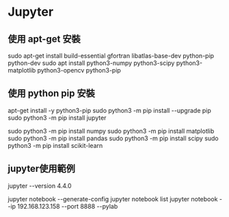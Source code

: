 # Jupyter

## 使用 apt-get 安裝
sudo apt-get install build-essential gfortran libatlas-base-dev python-pip python-dev
sudo apt install python3-numpy python3-scipy python3-matplotlib python3-opencv python3-pip


## 使用 python pip 安裝
apt-get install -y python3-pip
sudo python3 -m pip install --upgrade pip
sudo python3 -m pip install jupyter

sudo python3 -m pip install numpy
sudo python3 -m pip install matplotlib
sudo python3 -m pip install pandas
sudo python3 -m pip install scipy
sudo python3 -m pip install scikit-learn


## jupyter使用範例
jupyter --version
4.4.0

jupyter notebook --generate-config
jupyter notebook list
jupyter notebook --ip 192.168.123.158 --port 8888 --pylab
